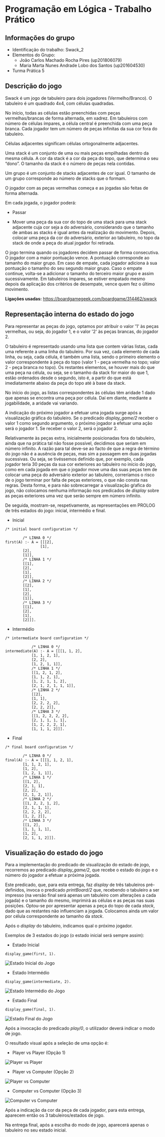 # Programação em Lógica - Trabalho Prático

## Informações do grupo

- Identificação do trabalho: Swack_2
- Elementos do Grupo:
    - João Carlos Machado Rocha Pires (up201806079)
    - Maria Marta Nunes Andrade Lobo dos Santos (up201604530)
- Turma Prática 5

## Descrição do jogo

Swack é um jogo de tabuleiro para dois jogadores (Vermelho/Branco). O tabuleiro é um quadrado 4x4, com células quadradas.

No início, todas as células estão preenchidas com peças vermelhas/brancas de forma alternada, em xadrez. Em tabuleiros com número de células ímpares, a célula central é preenchida com uma peça branca. Cada jogador tem um número de peças infinitas da sua cor fora do tabuleiro.

Células adjacentes significam células ortogonalmente adjacentes.

Uma stack é um conjunto de uma ou mais peças empilhadas dentro da mesma célula. A cor da stack é a cor da peça do topo, que determina o seu “dono”. O tamanho da stack é o número de peças nela contidas.

Um grupo é um conjunto de stacks adjacentes de cor igual. O tamanho de um grupo corresponde ao número de stacks que o formam.

O jogador com as peças vermelhas começa e as jogadas são feitas de forma alternada. 

Em cada jogada, o jogador poderá:

- Passar

- Mover uma peça da sua cor do topo de uma stack para uma stack adjacente cuja cor seja a do adversário, considerando que o tamanho de ambas as stacks é igual antes da realização do movimento. Depois, colocar uma peça da cor do adversário, exterior ao tabuleiro, no topo da stack de onde a peça do atual jogador foi retirada.

O jogo termina quando os jogadores decidem passar de forma consecutiva. O jogador com a maior pontuação vence. A pontuação corresponde ao tamanho do maior grupo. Em caso de empate, cada jogador adiciona à sua pontuação o tamanho do seu segundo maior grupo. Caso o empate continue, volta-se a adicionar o tamanho do terceiro maior grupo e assim sucessivamente. Em tabuleiros ímpares, se estiver empatado mesmo depois da aplicação dos critérios de desempate, vence quem fez o último movimento.

**Ligações usadas:** https://boardgamegeek.com/boardgame/314462/swack

## Representação interna do estado do jogo

Para representar as peças do jogo, optamos por atribuir o valor '1' às peças vermelhas, ou seja, do jogador 1, e o valor '2' às peças brancas, do jogador 2.

O tabuleiro é representado usando uma lista que contem várias listas, cada uma referente a uma linha do tabuleiro. Por sua vez, cada elemento de cada linha, ou seja, cada célula, é também uma lista, sendo o primeiro elemento o valor correspondente à peça do topo (valor 1 - peça vermelha no topo; valor 2 - peça branca no topo). Os restantes elementos, se houver mais do que uma peça na célula, ou seja, se o tamanho da stack for maior do que 1, estão ordenados desde o segundo, isto é, a partir do que está imediatamente abaixo da peça do topo até à base da stack.

No início do jogo, as listas correspondentes às células têm aridade 1 dado que apenas se encontra uma peça por célula. Daí em diante, mediante a jogabilidade, a aridade vai variando. 

A indicação do próximo jogador a efetuar uma jogada surge após a visualização gráfica do tabuleiro. Se o predicado *display_game/2* receber o valor 1 como segundo argumento, o próximo jogador a efetuar uma ação será o jogador 1. Se receber o valor 2, será o jogador 2.

Relativamente às peças extra, inicialmente posicionadas fora do tabuleiro, ainda que na prática tal não fosse possível, decidimos que seriam em número infinito. A razão para tal deve-se ao facto de que a regra de término do jogo não é a ausência de peças, mas sim a passagem em duas jogadas sucessivas. Ou seja, se tivéssemos definido que, por exemplo, cada jogador teria 30 peças da sua cor exteriores ao tabuleiro no início do jogo, como em cada jogada em que o jogador move uma das suas peças tem de colocar uma peça do adversário exterior ao tabuleiro, correríamos o risco de o jogo terminar por falta de peças exteriores, o que não consta nas regras. Desta forma, e para não sobrecarregar a visualização gŕafica do jogo, não colocamos nenhuma informação nos predicados de *display* sobre as peças exteriores uma vez que serão sempre em número infinito. 

De seguida, mostram-se, respetivamente, as representações em PROLOG de três estados do jogo: inicial, intermédio e final.

- Inicial

```
/* initial board configuration */

		/* LINHA 0 */
first(A) :- A = [[[2],
                [1],
		[2],
		[1]],
		/* LINHA 1 */
		[[1],
		[2],
		[1],
		[2]],
		/* LINHA 2 */
		[[2],
		[1],
		[2],
		[1]],
		/* LINHA 3 */
		[[1],
		[2],
		[1],
		[2]]].
```

- Intermédio

```
/* intermediate board configuration */

			/* LINHA 0 */
intermediate(A) :- A = [[[1, 1, 2],
			[1, 1, 2, 1],
			[2, 2],
			[1, 2, 1, 1]],
			/* LINHA 1 */
			[[1, 2, 1, 2],
			[1, 1, 2, 1],
			[1, 2, 1, 1, 2],
			[2, 1, 2, 1, 1, 1]],
			/* LINHA 2 */
			[[2],
			[1, 1],
			[2, 2, 2, 2],
			[2, 2, 2]],
			/* LINHA 3 */
			[[1, 2, 2, 2, 2],
			[2, 1, 1, 1, 1],
			[1, 2, 2, 2, 1],
			[1, 1, 1, 2]]].
```

- Final

```
/* final board configuration */

		/* LINHA 0 */
final(A) :- A = [[[1, 1, 2, 1],
		[1, 1, 2, 1],
		[1, 2],
		[1, 2, 1, 1]],
		/* LINHA 1 */
		[[1, 2],
		[2, 1, 1],
		[2, 2],
		[2, 1, 2, 1]],
		/* LINHA 2 */
		[[1, 2, 2, 1, 2],
		[2, 1, 1, 1],
		[2, 2, 2, 2],
		[1, 2, 2]],
		/* LINHA 3 */
		[[1, 2],
		[1, 1, 1, 1],
		[1, 2],
		[2, 1, 1, 2]]].
```

## Visualização do estado do jogo

Para a implementação do predicado de visualização do estado de jogo, recorremos ao predicado *display_game/2*, que recebe o estado do jogo e o número do jogador a efetuar a próxima jogada. 

Este predicado, que, para esta entrega, faz *display* de três tabuleiros pré-definidos, invoca o predicado *printBoard/2* que, recebendo o tabuleiro a ser impresso (na versão final será apenas um tabuleiro com alterações a cada jogada) e o tamanho do mesmo, imprimirá as células e as peças nas suas posições. Optou-se por apresentar apenas a peça do topo de cada *stack*, dado que as restantes não influenciam a jogada. Colocamos ainda um valor por célula correspondente ao tamanho da *stack*.

Após o *display* do tabuleiro, indicamos qual o próximo jogador. 

Exemplos de 3 estados do jogo (o estado inicial será sempre assim):

- Estado Inicial

```
display_game(first, 1).
```

![Estado Inicial do Jogo](pictures/first.png)

- Estado Intermédio

```
display_game(intermediate, 2).
```

![Estado Intermédio do Jogo](pictures/intermediate.png)

- Estado Final

```
display_game(final, 1).
```

![Estado Final do Jogo](pictures/final.png)

Após a invocação do predicado *play/0*, o utilizador deverá indicar o modo de jogo.

O resultado visual após a seleção de uma opção é:

- Player vs Player (Opção 1)

![Player vs Player](pictures/playerplayer.png)

- Player vs Computer (Opção 2)

![Player vs Computer](pictures/playercomputer.png)

- Computer vs Computer (Opção 3)

![Computer vs Computer](pictures/computercomputer.png)

Após a indicação da cor da peça de cada jogador, para esta entrega, aparecem então os 3 tabuleiros/estados de jogo. 

Na entrega final, após a escolha do modo de jogo, aparecerá apenas o tabuleiro no seu estado inicial.